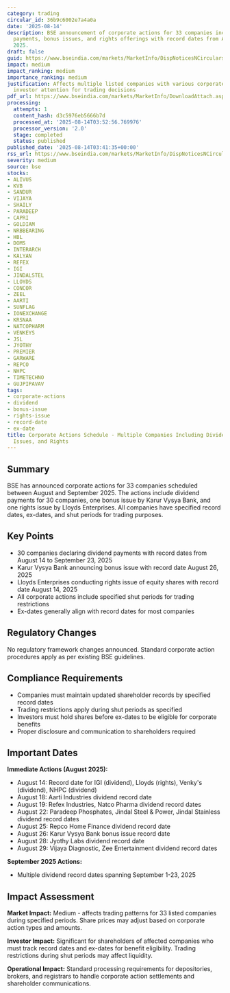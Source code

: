 ```yaml
---
category: trading
circular_id: 36b9c6002e7a4a0a
date: '2025-08-14'
description: BSE announcement of corporate actions for 33 companies including dividend
  payments, bonus issues, and rights offerings with record dates from August to September
  2025.
draft: false
guid: https://www.bseindia.com/markets/MarketInfo/DispNoticesNCirculars.aspx?Noticeid={8C3374BD-15B1-474A-8386-15A617354FB8}&noticeno=20250814-1&dt=08/14/2025&icount=1&totcount=1&flag=0
impact: medium
impact_ranking: medium
importance_ranking: medium
justification: Affects multiple listed companies with various corporate actions requiring
  investor attention for trading decisions
pdf_url: https://www.bseindia.com/markets/MarketInfo/DownloadAttach.aspx?id=20250814-1&attachedId=d60229e8-f552-4f9f-be37-ce8209dfdbf3
processing:
  attempts: 1
  content_hash: d3c5976eb5666b7d
  processed_at: '2025-08-14T03:52:56.769976'
  processor_version: '2.0'
  stage: completed
  status: published
published_date: '2025-08-14T03:41:35+00:00'
rss_url: https://www.bseindia.com/markets/MarketInfo/DispNoticesNCirculars.aspx?Noticeid={8C3374BD-15B1-474A-8386-15A617354FB8}&noticeno=20250814-1&dt=08/14/2025&icount=1&totcount=1&flag=0
severity: medium
source: bse
stocks:
- ALIVUS
- KVB
- SANDUR
- VIJAYA
- SHAILY
- PARADEEP
- CAPRI
- GOLDIAM
- NRBBEARING
- HBL
- DOMS
- INTERARCH
- KALYAN
- REFEX
- IGI
- JINDALSTEL
- LLOYDS
- CONCOR
- ZEEL
- AARTI
- SUNFLAG
- IONEXCHANGE
- KRSNAA
- NATCOPHARM
- VENKEYS
- JSL
- JYOTHY
- PREMIER
- GARWARE
- REPCO
- NHPC
- TIMETECHNO
- GUJPIPAVAV
tags:
- corporate-actions
- dividend
- bonus-issue
- rights-issue
- record-date
- ex-date
title: Corporate Actions Schedule - Multiple Companies Including Dividends, Bonus
  Issues, and Rights
---
```


## Summary

BSE has announced corporate actions for 33 companies scheduled between August and September 2025. The actions include dividend payments for 30 companies, one bonus issue by Karur Vysya Bank, and one rights issue by Lloyds Enterprises. All companies have specified record dates, ex-dates, and shut periods for trading purposes.

## Key Points

- 30 companies declaring dividend payments with record dates from August 14 to September 23, 2025
- Karur Vysya Bank announcing bonus issue with record date August 26, 2025
- Lloyds Enterprises conducting rights issue of equity shares with record date August 14, 2025
- All corporate actions include specified shut periods for trading restrictions
- Ex-dates generally align with record dates for most companies

## Regulatory Changes

No regulatory framework changes announced. Standard corporate action procedures apply as per existing BSE guidelines.

## Compliance Requirements

- Companies must maintain updated shareholder records by specified record dates
- Trading restrictions apply during shut periods as specified
- Investors must hold shares before ex-dates to be eligible for corporate benefits
- Proper disclosure and communication to shareholders required

## Important Dates

**Immediate Actions (August 2025):**
- August 14: Record date for IGI (dividend), Lloyds (rights), Venky's (dividend), NHPC (dividend)
- August 18: Aarti Industries dividend record date
- August 19: Refex Industries, Natco Pharma dividend record dates
- August 22: Paradeep Phosphates, Jindal Steel & Power, Jindal Stainless dividend record dates
- August 25: Repco Home Finance dividend record date
- August 26: Karur Vysya Bank bonus issue record date
- August 28: Jyothy Labs dividend record date
- August 29: Vijaya Diagnostic, Zee Entertainment dividend record dates

**September 2025 Actions:**
- Multiple dividend record dates spanning September 1-23, 2025

## Impact Assessment

**Market Impact:** Medium - affects trading patterns for 33 listed companies during specified periods. Share prices may adjust based on corporate action types and amounts.

**Investor Impact:** Significant for shareholders of affected companies who must track record dates and ex-dates for benefit eligibility. Trading restrictions during shut periods may affect liquidity.

**Operational Impact:** Standard processing requirements for depositories, brokers, and registrars to handle corporate action settlements and shareholder communications.